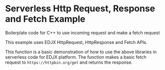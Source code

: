 <!--
title: .'HTTP Request, Response and Fetch'
description: 'Boilerplate code to use incoming request and make a fetch request'
platform: EDJX
language: C++
-->

# Serverless Http Request, Response and Fetch Example

Boilerplate code for C++ to use incoming request and make a fetch request

This example uses EDJX HttpRequest, HttpResponse and Fetch APIs.

This function is a basic demonstration of how to use the above libraries in serverless code for
EDJX platform. The function makes a basic fetch request to `https://httpbin.org/get` and returns the response.
